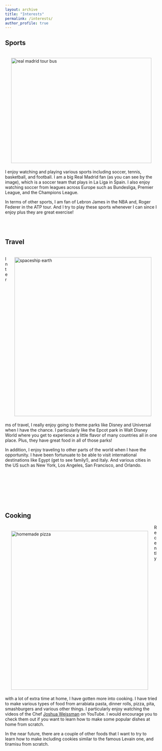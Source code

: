```yaml
---
layout: archive
title: "Interests"
permalink: /interests/
author_profile: true
---
```


## Sports

<img src="http://oma219.github.io/images/real_madrid.JPG" alt="real madrid tour bus" style="float: left; height: 347px; width:464px; padding: 20px;"/>

<br/>
I enjoy watching and playing various sports including soccer, tennis, basketball, and football. I am a big Real Madrid fan (as you can see by the image), which is a soccer team that plays in La Liga in Spain. I also enjoy watching soccer from leagues across Europe such as Bundesliga, Premier League, and the Champions League. 

In terms of other sports, I am fan of Lebron James in the NBA and, Roger Federer in the ATP tour. And I try to play these sports whenever I can since I enjoy plus they are great exercise!

<br/>
<br/>

## Travel

<img src="http://oma219.github.io/images/epcot.jpg" alt="spaceship earth" style="float: right; height: 524px; width:453px; padding: 20px;"/>

<br/>
In terms of travel, I really enjoy going to theme parks like Disney and Universal when I have the chance. I particularly like the Epcot park in Walt Disney World where you get to experience a little flavor of many countries all in one place. Plus, they have great food in all of those parks!

In addition, I enjoy traveling to other parts of the world when I have the opportunity. I have been fortunuate to be able to visit international destinations like Egypt (get to see family!), and Italy. And various cities in the US such as New York, Los Angeles, San Francisco, and Orlando.

<br/><br/><br/><br/><br/><br/>

## Cooking

<img src="http://oma219.github.io/images/homemade_pizza.jpg" alt="homemade pizza" style="float: left; height: 524px; width:453px; padding: 20px;"/>

Recently with a lot of extra time at home, I have gotten more into cooking. I have tried to make various types of food from arrabiata pasta, dinner rolls, pizza, pita, smashburgers and various other things. I particularly enjoy watching the videos of the Chef [Joshua Weissman](https://www.joshuaweissman.com/) on YouTube. I would encourage you to check them out if you want to learn how to make some popular dishes at home from scratch. 

In the near future, there are a couple of other foods that I want to try to learn how to make including cookies similar to the famous Levain one, and tiramisu from scratch.